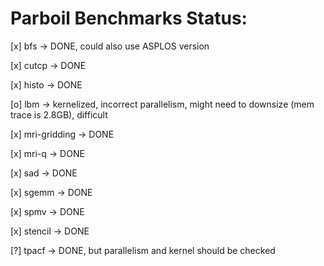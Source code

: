 # Parboil Benchmarks Status:

[x] bfs -> DONE, could also use ASPLOS version

[x] cutcp -> DONE

[x] histo -> DONE

[o] lbm -> kernelized, incorrect parallelism, might need to downsize (mem trace is 2.8GB), difficult

[x] mri-gridding -> DONE

[x] mri-q -> DONE

[x] sad -> DONE

[x] sgemm -> DONE

[x] spmv -> DONE

[x] stencil -> DONE

[?] tpacf -> DONE, but parallelism and kernel should be checked
